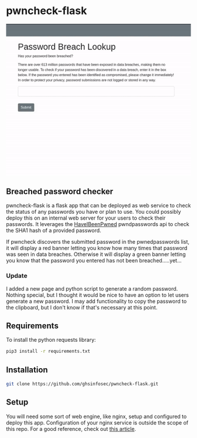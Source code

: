 # pwncheck-flask
![pwncheck-flask-gif](./pwncheck-flask.gif)
## Breached password checker
pwncheck-flask is a flask app that can be deployed as web service to check the status of any passwords you have or plan to use. You could possibly deploy this on an internal web server for your users to check their passwords. It leverages the [HaveIBeenPwned](https://haveibeenpwned.com) pwndpasswords api to check the SHA1 hash of a provided password.

If pwncheck discovers the submitted password in the pwnedpasswords list, it will display a red banner letting you know how many times that password was seen in data breaches. Otherwise it will display a green banner letting you know that the password you entered has not been breached.....yet...

### Update
I added a new page and python script to generate a random password. Nothing special, but I thought it would be nice to have an option to let users generate a new password. I may add functionality to copy the password to the clipboard, but I don't know if that's necessary at this point. 

## Requirements


To install the python requests library:
```bash
pip3 install -r requirements.txt
```

## Installation
```bash
git clone https://github.com/ghsinfosec/pwncheck-flask.git
```

## Setup
You will need some sort of web engine, like nginx, setup and configured to deploy this app. Configuration of your nginx service is outside the scope of this repo. For a good reference, check out [this article](https://sinaru.com/2020/07/10/serving-flask-app-with-nginx/).
